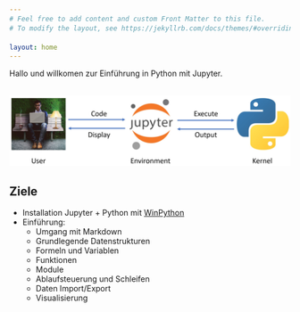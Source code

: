 ```yaml
---
# Feel free to add content and custom Front Matter to this file.
# To modify the layout, see https://jekyllrb.com/docs/themes/#overriding-theme-defaults

layout: home
---
```

Hallo und willkomen zur Einführung in Python mit Jupyter. <br><br>

![Image of User_Environment_Kernel](images/User_Environment_Kernel.jpg)

## Ziele

- Installation Jupyter + Python mit [WinPython](http://winpython.github.io/)
- Einführung:
    - Umgang mit Markdown
    - Grundlegende Datenstrukturen
    - Formeln und Variablen
    - Funktionen
    - Module
    - Ablaufsteuerung und Schleifen
    - Daten Import/Export
    - Visualisierung
    

